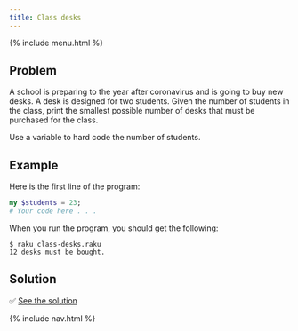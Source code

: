 ```yaml
---
title: Class desks
---
```


{% include menu.html %}

## Problem

A school is preparing to the year after coronavirus and is going to buy new desks. A desk is designed for two students. Given the number of students in the class, print the smallest possible number of desks that must be purchased for the class.

Use a variable to hard code the number of students.

## Example

Here is the first line of the program:

```raku
my $students = 23;
# Your code here . . .
```

When you run the program, you should get the following:

    $ raku class-desks.raku
    12 desks must be bought.

## Solution

✅ [See the solution](solution)

{% include nav.html %}
